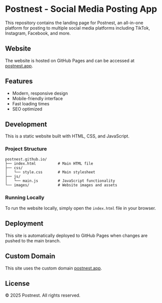 # Postnest - Social Media Posting App

This repository contains the landing page for Postnest, an all-in-one platform for posting to multiple social media platforms including TikTok, Instagram, Facebook, and more.

## Website

The website is hosted on GitHub Pages and can be accessed at [postnest.app](https://postnest.app).

## Features

- Modern, responsive design
- Mobile-friendly interface
- Fast loading times
- SEO optimized

## Development

This is a static website built with HTML, CSS, and JavaScript. 

### Project Structure

```
postnest.github.io/
├── index.html          # Main HTML file
├── css/
│   └── style.css       # Main stylesheet
├── js/
│   └── main.js         # JavaScript functionality
└── images/             # Website images and assets
```

### Running Locally

To run the website locally, simply open the `index.html` file in your browser.

## Deployment

This site is automatically deployed to GitHub Pages when changes are pushed to the main branch.

## Custom Domain

This site uses the custom domain [postnest.app](https://postnest.app).

## License

© 2025 Postnest. All rights reserved.
